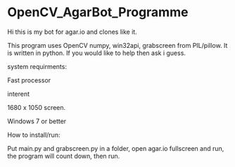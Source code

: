 # OpenCV_AgarBot_Programme

Hi this is my bot for agar.io and clones like it. 

This program uses OpenCV numpy, win32api, grabscreen from PIL/pillow. It is written in python.
If you would like to help then ask i guess.


system requirments:

Fast processor

interent

1680 x 1050 screen.

Windows 7 or better


How to install/run:

Put main.py and grabscreen.py in a folder, open agar.io fullscreen and run, the program will count down, then run.

